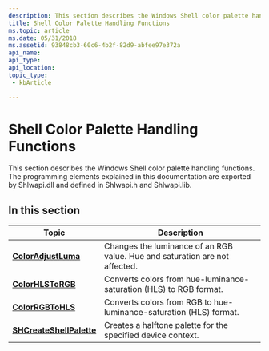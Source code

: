 ```yaml
---
description: This section describes the Windows Shell color palette handling functions. The programming elements explained in this documentation are exported by Shlwapi.dll and defined in Shlwapi.h and Shlwapi.lib.
title: Shell Color Palette Handling Functions
ms.topic: article
ms.date: 05/31/2018
ms.assetid: 93848cb3-60c6-4b2f-82d9-abfee97e372a
api_name: 
api_type: 
api_location: 
topic_type: 
 - kbArticle

---
```


# Shell Color Palette Handling Functions

This section describes the Windows Shell color palette handling functions. The programming elements explained in this documentation are exported by Shlwapi.dll and defined in Shlwapi.h and Shlwapi.lib.

## In this section



| Topic                                                           | Description                                                                           |
|-----------------------------------------------------------------|---------------------------------------------------------------------------------------|
| [**ColorAdjustLuma**](/windows/desktop/api/Shlwapi/nf-shlwapi-coloradjustluma)<br/>           | Changes the luminance of an RGB value. Hue and saturation are not affected.<br/> |
| [**ColorHLSToRGB**](/windows/desktop/api/Shlwapi/nf-shlwapi-colorhlstorgb)<br/>               | Converts colors from hue-luminance-saturation (HLS) to RGB format.<br/>         |
| [**ColorRGBToHLS**](/windows/desktop/api/Shlwapi/nf-shlwapi-colorrgbtohls)<br/>               | Converts colors from RGB to hue-luminance-saturation (HLS) format.<br/>         |
| [**SHCreateShellPalette**](/windows/desktop/api/Shlwapi/nf-shlwapi-shcreateshellpalette)<br/> | Creates a halftone palette for the specified device context.<br/>               |



 

 

 




